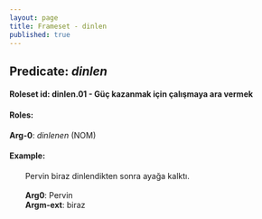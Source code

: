 ```yaml
---
layout: page
title: Frameset - dinlen
published: true
---
```

<h2>Predicate: <i>dinlen</i></h2>
<h4>Roleset id: dinlen.01 - Güç kazanmak için çalışmaya ara vermek<br>
<h4>Roles:</h4>
<b>Arg-0</b>: <i>dinlenen</i>  (NOM) <br>
<h4>Example:</h4>
&emsp;&emsp;Pervin biraz dinlendikten sonra ayağa kalktı.<br><br>
&emsp;&emsp;<b>Arg0</b>:  Pervin<br>
&emsp;&emsp;<b>Argm-ext</b>:  biraz<br>

